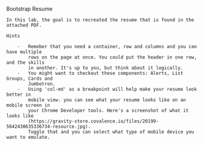 Bootstrap Resume

    In this lab, the goal is to recreated the resume that is found in the attached PDF.

    Hints

        ·   Remeber that you need a container, row and columns and you can have multiple
            rows on the page at once. You could put the header in one row, and the skills
            in another. It's up to you, but think about it logically.
        ·   You might want to checkout these components: Alerts, List Groups, Cards and
            Jumbotron.
        ·   Using 'col-md' as a breakpoint will help make your resume look better in
            mobile view. you can see what your resume looks like on an mobile screen in
            your Chrome Developer tools. Here's a screenshot of what it looks like
            (https://gravity-store.covalence.io/files/20199-5642430635336734-resource.jpg).
            Toggle that and you can select what type of mobile device you want to emulate.